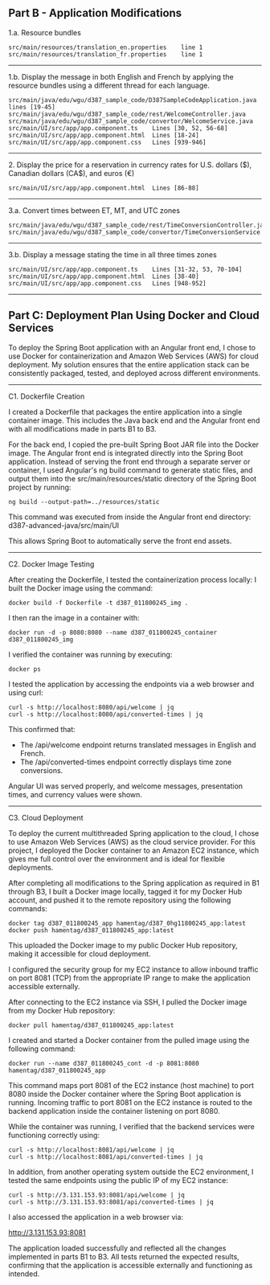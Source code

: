 ## Part B - Application Modifications

1.a. Resource bundles

	src/main/resources/translation_en.properties	line 1
	src/main/resources/translation_fr.properties	line 1
---
1.b. Display the message in both English and French by applying the resource bundles using a different thread for each language.
	
	src/main/java/edu/wgu/d387_sample_code/D387SampleCodeApplication.java  lines [19-45]
	src/main/java/edu/wgu/d387_sample_code/rest/WelcomeController.java
	src/main/java/edu/wgu/d387_sample_code/convertor/WelcomeService.java
	src/main/UI/src/app/app.component.ts    Lines [30, 52, 56-68]
	src/main/UI/src/app/app.component.html  Lines [18-24]
	src/main/UI/src/app/app.component.css   Lines [939-946]
---
2\. Display the price for a reservation in currency rates for U.S. dollars (\$), Canadian dollars 
(CA\$), and euros (€)

	src/main/UI/src/app/app.component.html  Lines [86-88]
---
3.a. Convert times between ET, MT, and UTC zones

	src/main/java/edu/wgu/d387_sample_code/rest/TimeConversionController.java
	src/main/java/edu/wgu/d387_sample_code/convertor/TimeConversionService.java
---
3.b. Display a message stating the time in all three times zones

	src/main/UI/src/app/app.component.ts    Lines [31-32, 53, 70-104]
	src/main/UI/src/app/app.component.html  Lines [38-40]
	src/main/UI/src/app/app.component.css   Lines [948-952]

---

## Part C: Deployment Plan Using Docker and Cloud Services


To deploy the Spring Boot application with an Angular front end, I chose to use Docker for 
containerization and Amazon Web Services (AWS) for cloud deployment. My solution ensures that 
the entire application stack can be consistently packaged, tested, and deployed across 
different environments.

---

C1. Dockerfile Creation

I created a Dockerfile that packages the entire application into a single container image. This includes the Java back end and the Angular front end with all modifications made in parts B1 to B3.

For the back end, I copied the pre-built Spring Boot JAR file into the Docker image. The Angular front end is integrated directly into the Spring Boot application. Instead of serving the front end through a separate server or container, I used Angular's ng build command to generate static files, and output them into the src/main/resources/static directory of the Spring Boot project by running:

	ng build --output-path=../resources/static

This command was executed from inside the Angular front end directory: d387-advanced-java/src/main/UI

This allows Spring Boot to automatically serve the front end assets.

---

C2. Docker Image Testing

After creating the Dockerfile, I tested the containerization process locally:
I built the Docker image using the command:

	docker build -f Dockerfile -t d387_011800245_img .

I then ran the image in a container with:

	docker run -d -p 8080:8080 --name d387_011800245_container d387_011800245_img

I verified the container was running by executing:

	docker ps

I tested the application by accessing the endpoints via a web browser and using curl:

	curl -s http://localhost:8080/api/welcome | jq
	curl -s http://localhost:8080/api/converted-times | jq

This confirmed that:

* The /api/welcome endpoint returns translated messages in English and French.
* The /api/converted-times endpoint correctly displays time zone conversions.

Angular UI was served properly, and welcome messages, presentation times, and currency values were shown.

---

C3. Cloud Deployment

To deploy the current multithreaded Spring application to the cloud, I chose to use Amazon Web 
Services (AWS) as the cloud service provider. For this project, I deployed the Docker container 
to an Amazon EC2 instance, which gives me full control over the environment and is ideal for 
flexible deployments.

After completing all modifications to the Spring application as required in B1 through B3, 
I built a Docker image locally, tagged it for my Docker Hub account, and pushed it to the 
remote repository using the following commands:

    docker tag d387_011800245_app hamentag/d387_0hg11800245_app:latest
    docker push hamentag/d387_011800245_app:latest

This uploaded the Docker image to my public Docker Hub repository, making it accessible for 
cloud deployment.

I configured the security group for my EC2 instance to allow inbound traffic on port 8081 (TCP) 
from the appropriate IP range to make the application accessible externally.

After connecting to the EC2 instance via SSH, I pulled the Docker image from my Docker Hub repository:

    docker pull hamentag/d387_011800245_app:latest

I created and started a Docker container from the pulled image using the following command:

    docker run --name d387_011800245_cont -d -p 8081:8080 hamentag/d387_011800245_app

This command maps port 8081 of the EC2 instance (host machine) to port 8080 inside the Docker 
container where the Spring Boot application is running. Incoming traffic to port 8081 on the EC2 
instance is routed to the backend application inside the container listening on port 8080.

While the container was running, I verified that the backend services were functioning correctly 
using:

    curl -s http://localhost:8081/api/welcome | jq  
    curl -s http://localhost:8081/api/converted-times | jq

In addition, from another operating system outside the EC2 environment, I tested the same 
endpoints using the public IP of my EC2 instance:

    curl -s http://3.131.153.93:8081/api/welcome | jq  
    curl -s http://3.131.153.93:8081/api/converted-times | jq

I also accessed the application in a web browser via:

http://3.131.153.93:8081

The application loaded successfully and reflected all the changes implemented in parts B1 to B3.
All tests returned the expected results, confirming that the application is accessible 
externally and functioning as intended.
